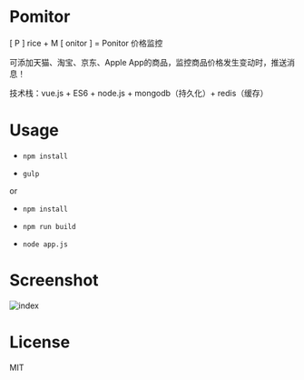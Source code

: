 # Pomitor

[ P ] rice + M [ onitor ] = Ponitor 价格监控

可添加天猫、淘宝、京东、Apple App的商品，监控商品价格发生变动时，推送消息！

技术栈：vue.js + ES6 + node.js + mongodb（持久化）+ redis（缓存）

# Usage

- `npm install`

- `gulp`

or

- `npm install`

- `npm run build`

- `node app.js`


# Screenshot

![index](https://raw.githubusercontent.com/giscafer/Ponitor/master/src/assets/intro_index.png)

# License

MIT
